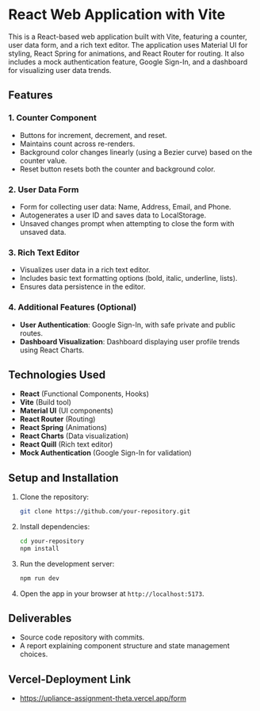 # React Web Application with Vite

This is a React-based web application built with Vite, featuring a counter, user data form, and a rich text editor. The application uses Material UI for styling, React Spring for animations, and React Router for routing. It also includes a mock authentication feature, Google Sign-In, and a dashboard for visualizing user data trends.

## Features

### 1. **Counter Component**
- Buttons for increment, decrement, and reset.
- Maintains count across re-renders.
- Background color changes linearly (using a Bezier curve) based on the counter value.
- Reset button resets both the counter and background color.

### 2. **User Data Form**
- Form for collecting user data: Name, Address, Email, and Phone.
- Autogenerates a user ID and saves data to LocalStorage.
- Unsaved changes prompt when attempting to close the form with unsaved data.

### 3. **Rich Text Editor**
- Visualizes user data in a rich text editor.
- Includes basic text formatting options (bold, italic, underline, lists).
- Ensures data persistence in the editor.

### 4. **Additional Features (Optional)**
- **User Authentication**: Google Sign-In, with safe private and public routes.
- **Dashboard Visualization**: Dashboard displaying user profile trends using React Charts.

## Technologies Used
- **React** (Functional Components, Hooks)
- **Vite** (Build tool)
- **Material UI** (UI components)
- **React Router** (Routing)
- **React Spring** (Animations)
- **React Charts** (Data visualization)
- **React Quill** (Rich text editor)
- **Mock Authentication** (Google Sign-In for validation)

## Setup and Installation

1. Clone the repository:
   ```bash
   git clone https://github.com/your-repository.git
   ```

2. Install dependencies:
   ```bash
   cd your-repository
   npm install
   ```

3. Run the development server:
   ```bash
   npm run dev
   ```

4. Open the app in your browser at `http://localhost:5173`.

## Deliverables
- Source code repository with commits.
- A report explaining component structure and state management choices.

## Vercel-Deployment Link
-  https://upliance-assignment-theta.vercel.app/form